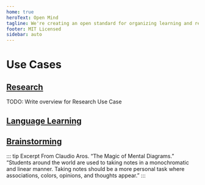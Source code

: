 ```yaml
---
home: true
heroText: Open Mind
tagline: We're creating an open standard for organizing learning and research notes using mind maps.
footer: MIT Licensed
sidebar: auto
--- 
```


# Use Cases

## [Research](/use-cases/research)
TODO: Write overview for Research Use Case


## [Language Learning](/use-cases/language-learning)

## [Brainstorming](/use-cases/brainstorming)

::: tip Excerpt From Claudio Aros. “The Magic of Mental Diagrams.” 
“Students around the world are used to taking notes in a monochromatic and linear manner. Taking notes should be a more personal task where associations, colors, opinions, and thoughts appear.”
:::

